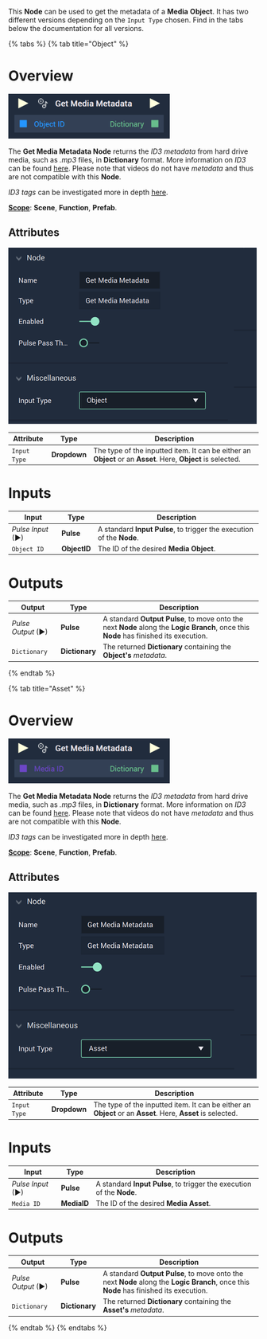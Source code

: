This **Node** can be used to get the metadata of a **Media** **Object**. It has two different versions depending on the `Input Type` chosen. Find in the tabs below the documentation for all versions.

{% tabs %}
{% tab title="Object" %}

# Overview

![The Get Media Metadata Node.](../../../.gitbook/assets/getmediametadatanode.png)


The **Get Media Metadata Node** returns the *ID3* *metadata* from hard drive media, such as *.mp3* files, in **Dictionary** format. More information on *ID3* can be found [here](https://en.wikipedia.org/wiki/ID3). Please note that videos do not have *metadata* and thus are not compatible with this **Node**.

*ID3 tags* can be investigated more in depth [here](https://exiftool.org/TagNames/ID3.html). 

[**Scope**](../../overview.md#scopes): **Scene**, **Function**, **Prefab**.

## Attributes

![The Get Media Metadata Node Attributes.](../../../.gitbook/assets/getmediametadataatts.png)

|Attribute|Type|Description|
|---|---|---|
|`Input Type`|**Dropdown**|The type of the inputted item. It can be either an **Object** or an **Asset**. Here, **Object** is selected.|

# Inputs

|Input|Type|Description|
|---|---|---|
|*Pulse Input* (►)|**Pulse**|A standard **Input Pulse**, to trigger the execution of the **Node**.|
|`Object ID`|**ObjectID**|The ID of the desired **Media Object**.|


# Outputs

|Output|Type|Description|
|---|---|---|
|*Pulse Output* (►)|**Pulse**|A standard **Output Pulse**, to move onto the next **Node** along the **Logic Branch**, once this **Node** has finished its execution.|
|`Dictionary`|**Dictionary**|The returned **Dictionary** containing the **Object's** *metadata*.|


{% endtab %}

{% tab title="Asset" %}

# Overview

![The Get Media Metadata Node.](../../../.gitbook/assets/getmediametadatanode2.png)


The **Get Media Metadata Node** returns the *ID3* *metadata* from hard drive media, such as *.mp3* files, in **Dictionary** format. More information on *ID3* can be found [here](https://en.wikipedia.org/wiki/ID3). Please note that videos do not have *metadata* and thus are not compatible with this **Node**.

*ID3 tags* can be investigated more in depth [here](https://exiftool.org/TagNames/ID3.html). 

[**Scope**](../../overview.md#scopes): **Scene**, **Function**, **Prefab**.

## Attributes

![The Get Media Metadata Node Attributes.](../../../.gitbook/assets/getmediametadataatts2.png)

|Attribute|Type|Description|
|---|---|---|
|`Input Type`|**Dropdown**|The type of the inputted item. It can be either an **Object** or an **Asset**. Here, **Asset** is selected.|

# Inputs

|Input|Type|Description|
|---|---|---|
|*Pulse Input* (►)|**Pulse**|A standard **Input Pulse**, to trigger the execution of the **Node**.|
|`Media ID`|**MediaID**|The ID of the desired **Media Asset**.|


# Outputs

|Output|Type|Description|
|---|---|---|
|*Pulse Output* (►)|**Pulse**|A standard **Output Pulse**, to move onto the next **Node** along the **Logic Branch**, once this **Node** has finished its execution.|
|`Dictionary`|**Dictionary**|The returned **Dictionary** containing the **Asset's** *metadata*.|

{% endtab %}
{% endtabs %}
